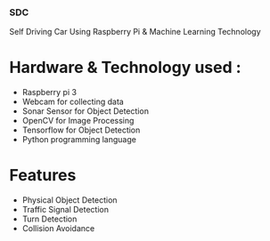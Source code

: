 ### SDC
Self Driving Car Using Raspberry Pi &amp; Machine Learning Technology

# Hardware & Technology used :

* Raspberry pi 3
* Webcam for collecting data
* Sonar Sensor for Object Detection
* OpenCV for Image Processing
* Tensorflow for Object Detection
* Python programming language

# Features

* Physical Object Detection
* Traffic Signal Detection
* Turn Detection 
* Collision Avoidance 

